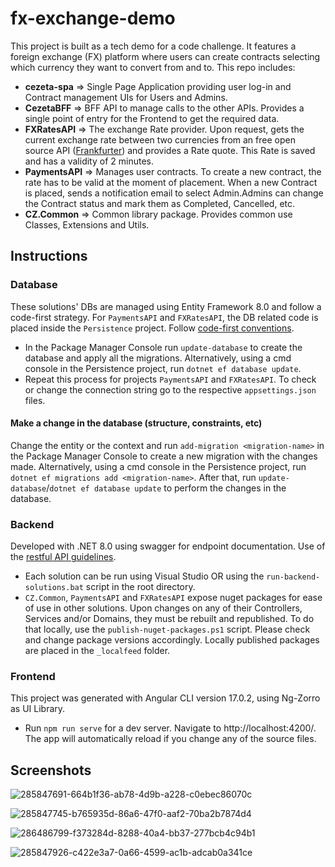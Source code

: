 # fx-exchange-demo

This project is built as a tech demo for a code challenge. It features a foreign exchange (FX) platform where users can create contracts selecting which currency they want to convert from and to. 
This repo includes:
 - **cezeta-spa** => Single Page Application providing user log-in and Contract management UIs for Users and Admins.
 - **CezetaBFF** => BFF API to manage calls to the other APIs. Provides a single point of entry for the Frontend to get the required data.
 - **FXRatesAPI** => The exchange Rate provider. Upon request, gets the current exchange rate between two currencies from an free open source API ([Frankfurter](https://www.frankfurter.app/)) and provides a Rate quote. This Rate is saved and has a validity of 2 minutes.
 - **PaymentsAPI** => Manages user contracts. To create a new contract, the rate has to be valid at the moment of placement. When a new Contract is placed, sends a notification email to select Admin.Admins can change the Contract status and mark them as Completed, Cancelled, etc.
 - **CZ.Common** => Common library package. Provides common use Classes, Extensions and Utils.

## Instructions

### Database
These solutions' DBs are managed using Entity Framework 8.0 and follow a code-first strategy. For `PaymentsAPI` and `FXRatesAPI`, the DB related code is placed inside the `Persistence` project. Follow [code-first conventions](https://learn.microsoft.com/en-us/ef/ef6/modeling/code-first/conventions/built-in).

 - In the Package Manager Console run `update-database` to create the database and apply all the migrations. Alternatively, using a cmd console in the Persistence project, run `dotnet ef database update`.
 - Repeat this process for projects `PaymentsAPI` and `FXRatesAPI`. To check or change the connection string go to the respective `appsettings.json` files.

#### Make a change in the database (structure, constraints, etc)
Change the entity or the context and run `add-migration <migration-name>` in the Package Manager Console to create a new migration with the changes made. Alternatively, using a cmd console in the Persistence project, run `dotnet ef migrations add <migration-name>`. After that, run `update-database`/`dotnet ef database update` to perform the changes in the database.

### Backend
Developed with .NET 8.0 using swagger for endpoint documentation. Use of the [restful API guidelines](https://restfulapi.net/resource-naming/).

 - Each solution can be run using Visual Studio OR using the `run-backend-solutions.bat` script in the root directory.
 - `CZ.Common`, `PaymentsAPI` and `FXRatesAPI` expose nuget packages for ease of use in other solutions. Upon changes on any of their Controllers, Services and/or Domains, they must be rebuilt and republished. To do that locally, use the `publish-nuget-packages.ps1` script. Please check and change package versions accordingly. Locally published packages are placed in the `_localfeed` folder.

### Frontend
This project was generated with Angular CLI version 17.0.2, using Ng-Zorro as UI Library.

 - Run `npm run serve` for a dev server. Navigate to http://localhost:4200/. The app will automatically reload if you change any of the source files.

## Screenshots

![285847691-664b1f36-ab78-4d9b-a228-c0ebec86070c](https://github.com/user-attachments/assets/9847cdc5-7a4a-4601-962b-252a7eb97799)

![285847745-b765935d-86a6-47f0-aaf2-70ba2b7874d4](https://github.com/user-attachments/assets/20ef49ab-3a2a-40ef-ac39-4c3fbec9188d)

![286486799-f373284d-8288-40a4-bb37-277bcb4c94b1](https://github.com/user-attachments/assets/2af366cb-df50-400a-9157-cc8cdea66666)

![285847926-c422e3a7-0a66-4599-ac1b-adcab0a341ce](https://github.com/user-attachments/assets/1dadb45a-c0eb-4e09-9ce0-ff3df1ff2bbf)
